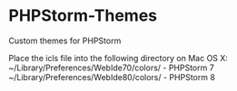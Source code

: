 PHPStorm-Themes
===============

Custom themes for PHPStorm

Place the icls file into the following directory on Mac OS X:
~/Library/Preferences/WebIde70/colors/ - PHPStorm 7
~/Library/Preferences/WebIde80/colors/ - PHPStorm 8
